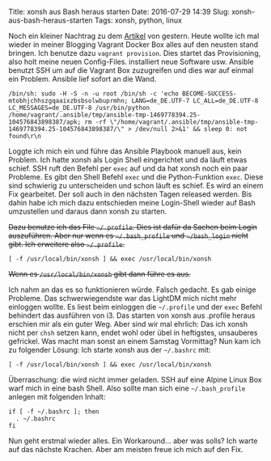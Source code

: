 Title: xonsh aus Bash heraus starten
Date: 2016-07-29 14:39
Slug: xonsh-aus-bash-heraus-starten
Tags: xonsh, python, linux

Noch ein kleiner Nachtrag zu dem [Artikel]({static}/posts/meine-neue-shell-xonsh.md) von gestern. Heute wollte ich mal wieder in meiner Blogging Vagrant Docker Box alles auf den neusten stand bringen. Ich benutze dazu `vagrant provision`. Dies startet das Provisioning, also holt meine neuen Config-Files. installiert neue Software usw. Ansible benutzt SSH um auf die Vagrant Box zuzugreifen und dies war auf einmal ein Problem. Ansible lief sofort an die Wand.

    /bin/sh: sudo -H -S -n -u root /bin/sh -c 'echo BECOME-SUCCESS-mtobhjchhszgqaaixzbsbsolwbuprmhn; LANG=de_DE.UTF-7 LC_ALL=de_DE.UTF-8 LC_MESSAGES=de_DE.UTF-8 /usr/bin/python /home/vagrant/.ansible/tmp/ansible-tmp-1469778394.25-104576843898387/apk; rm -rf \"/home/vagrant/.ansible/tmp/ansible-tmp-1469778394.25-104576843898387/\" > /dev/null 2>&1' && sleep 0: not found\r\n

Loggte ich mich ein und führe das Ansible Playbook manuell aus, kein Problem. Ich hatte xonsh als Login Shell eingerichtet und da läuft etwas schief. SSH ruft den Befehl per `exec` auf und da hat xonsh noch ein paar Probleme. Es gibt den Shell Befehl `exec` und die Python-Funktion `exec`. Diese sind schwierig zu unterscheiden und schon läuft es schief. Es wird an einem Fix gearbeitet. Der soll auch in den nächsten Tagen released werden. Bis dahin habe ich mich dazu entschieden meine Login-Shell wieder auf Bash umzustellen und daraus dann xonsh zu starten.

<del>Dazu benutze ich das File `~/.profile`. Dies ist dafür da Sachen beim Login auszuführen. Aber nur wenn es `~/.bash_profile` und `~/bash_login` nicht gibt. Ich erweitere also `~/.profile`.</del>

    [ -f /usr/local/bin/xonsh ] && exec /usr/local/bin/xonsh

<del>Wenn es `/usr/local/bin/xonsh` gibt dann führe es aus.</del>

Ich nahm an das es so funktionieren würde. Falsch gedacht. Es gab einige Probleme. Das schwerwiegendste war das LightDM mich nicht mehr einloggen wollte. Es liest beim einloggen die `~/.profile` und der `exec` Befehl behindert das ausführen von i3. Das starten von xonsh aus .profile heraus erschien mir als ein guter Weg. Aber sind wir mal ehrlich: Das ich xonsh nicht per `chsh` setzen kann, endet wohl oder übel in heftigstes, unsauberes gefrickel. Was macht man sonst an einem Samstag Vormittag? Nun kam ich zu folgender Lösung: Ich starte xonsh aus der `~/.bashrc` mit:

    [ -f /usr/local/bin/xonsh ] && exec /usr/local/bin/xonsh

Überraschung: die wird nicht immer geladen. SSH auf eine Alpine Linux Box warf mich in eine bash Shell. Also sollte man sich eine `~/.bash_profile` anlegen mit folgenden Inhalt:

    if [ -f ~/.bashrc ]; then
      . ~/.bashrc
    fi

Nun geht erstmal wieder alles. Ein Workaround... aber was solls? Ich warte auf das nächste Krachen. Aber am meisten freue ich mich auf den Fix.
